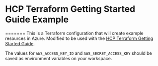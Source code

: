 # HCP Terraform Getting Started Guide Example

=======
This is a Terraform configuration that will create example resources in Azure. Modified to be used with the [HCP Terraform Getting Started Guide](https://developer.hashicorp.com/terraform/tutorials/cloud-get-started/cloud-sign-up).

The values for `AWS_ACCESS_KEY_ID` and `AWS_SECRET_ACCESS_KEY` should be saved as environment variables on your workspace.

